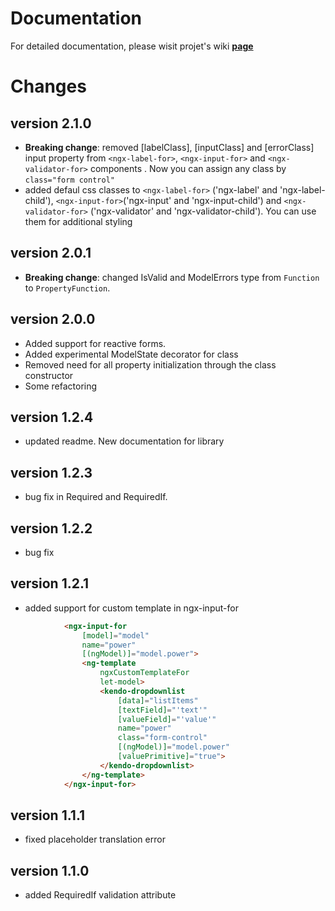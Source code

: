 # Documentation

For detailed documentation, please wisit projet's wiki [**page**](https://github.com/SkeletonSkelettron/ngx-validator/wiki)

# Changes

## version 2.1.0

* **Breaking change**: removed [labelClass], [inputClass] and [errorClass] input property from `<ngx-label-for>`, `<ngx-input-for>` and `<ngx-validator-for>` components . Now you can assign any class by `class="form control"`  
* added defaul css classes to `<ngx-label-for>` ('ngx-label' and 'ngx-label-child'), `<ngx-input-for>`('ngx-input' and 'ngx-input-child') and `<ngx-validator-for>` ('ngx-validator' and 'ngx-validator-child').  You can use them for additional styling  

## version 2.0.1

* **Breaking change**: changed IsValid and ModelErrors type from `Function` to `PropertyFunction`.

## version 2.0.0

* Added support for reactive forms.  
* Added experimental ModelState decorator for class  
* Removed need for all property initialization through the class constructor
* Some refactoring  

## version 1.2.4

* updated readme. New documentation for library

## version 1.2.3

* bug fix in Required and RequiredIf.

## version 1.2.2

* bug fix

## version 1.2.1

* added support for custom template in ngx-input-for

```html
            <ngx-input-for
                [model]="model"
                name="power"
                [(ngModel)]="model.power">
                <ng-template
                    ngxCustomTemplateFor
                    let-model>
                    <kendo-dropdownlist
                        [data]="listItems"
                        [textField]="'text'"
                        [valueField]="'value'"
                        name="power"
                        class="form-control"
                        [(ngModel)]="model.power"
                        [valuePrimitive]="true">
                    </kendo-dropdownlist>
                </ng-template>
            </ngx-input-for>
```

## version 1.1.1

* fixed placeholder translation error

## version 1.1.0

* added  RequiredIf validation attribute
